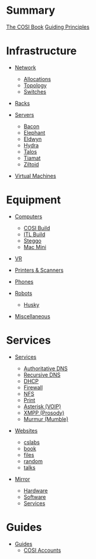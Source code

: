 # Summary

[The COSI Book](./the_cosi_book.md)
[Guiding Principles](./guiding_principles.md)

# Infrastructure

- [Network](./infrastructure/network/index.md)
    - [Allocations](./infrastructure/network/ip_allocations.md)
    - [Topology](./infrastructure/network/topology.md)
    - [Switches](./infrastructure/network/switches.md)

- [Racks](./infrastructure/racks.md)

- [Servers](./infrastructure/servers/index.md)
    - [Bacon]()
    - [Elephant](./infrastructure/servers/elephant.md)
  	- [Eldwyn](./infrastructure/servers/eldwyn.md)
    - [Hydra](./infrastructure/servers/hydra.md)
    - [Talos](./infrastructure/servers/talos.md)
    - [Tiamat](./infrastructure/servers/tiamat.md)
    - [Ziltoid](./infrastructure/servers/ziltoid.md)

- [Virtual Machines](./infrastructure/vms.md)

# Equipment

- [Computers]()
    - [COSI Build]()
    - [ITL Build]()
    - [Steggo]()
    - [Mac Mini]()

- [VR]()

- [Printers & Scanners]()

- [Phones]()

- [Robots]()
    - [Husky]()

- [Miscellaneous]()

# Services

- [Services]()
    - [Authoritative DNS](./services/authoritative_dns.md)
    - [Recursive DNS](./services/recursive_dns.md)
    - [DHCP](./services/dhcp.md)
    - [Firewall](./services/firewall.md)
    - [NFS]()
    - [Print](./services/print.md)
    - [Asterisk (VOIP)](./services/asterisk.md)
    - [XMPP (Prosody)](./services/xmpp.md)
    - [Murmur (Mumble)](./services/murmur.md)

- [Websites]()
    - [cslabs]()
    - [book](./websites/book.md)
    - [files]()
    - [random]()
    - [talks]()

- [Mirror](./mirror/introduction.md)
    - [Hardware](./mirror/hardware.md)
    - [Software]()
    - [Services](./mirror/services.md)

# Guides 

- [Guides]() 
    - [COSI Accounts](./guides/cosi_accounts.md)
